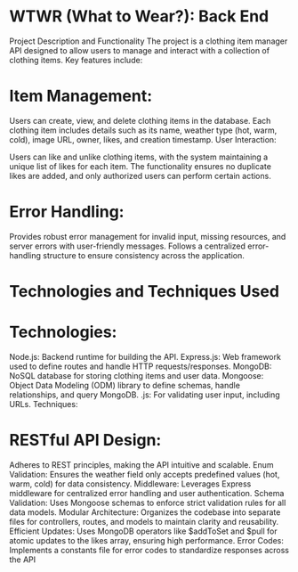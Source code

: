 # WTWR (What to Wear?): Back End

Project Description and Functionality
The project is a clothing item manager API designed to allow users to manage and interact with a collection of clothing items. Key features include:

# Item Management:

Users can create, view, and delete clothing items in the database.
Each clothing item includes details such as its name, weather type (hot, warm, cold), image URL, owner, likes, and creation timestamp.
User Interaction:

Users can like and unlike clothing items, with the system maintaining a unique list of likes for each item.
The functionality ensures no duplicate likes are added, and only authorized users can perform certain actions.

# Error Handling:

Provides robust error management for invalid input, missing resources, and server errors with user-friendly messages.
Follows a centralized error-handling structure to ensure consistency across the application.

# Technologies and Techniques Used

# Technologies:

Node.js: Backend runtime for building the API.
Express.js: Web framework used to define routes and handle HTTP requests/responses.
MongoDB: NoSQL database for storing clothing items and user data.
Mongoose: Object Data Modeling (ODM) library to define schemas, handle relationships, and query MongoDB.
.js: For validating user input, including URLs.
Techniques:

# RESTful API Design:

Adheres to REST principles, making the API intuitive and scalable.
Enum Validation: Ensures the weather field only accepts predefined values (hot, warm, cold) for data consistency.
Middleware: Leverages Express middleware for centralized error handling and user authentication.
Schema Validation: Uses Mongoose schemas to enforce strict validation rules for all data models.
Modular Architecture: Organizes the codebase into separate files for controllers, routes, and models to maintain clarity and reusability.
Efficient Updates: Uses MongoDB operators like $addToSet and $pull for atomic updates to the likes array, ensuring high performance.
Error Codes: Implements a constants file for error codes to standardize responses across the API
